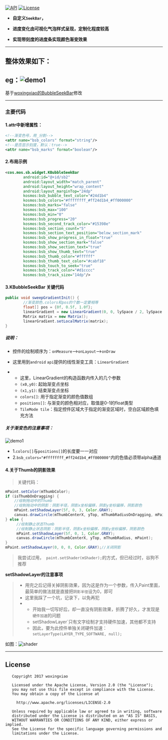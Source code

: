 [![API](https://img.shields.io/badge/API-16%2B-blue.svg?style=flat)](https://android-arsenal.com/api?level=16)
[![License](http://img.shields.io/badge/License-Apache%202.0-brightgreen.svg?style=flat)](https://opensource.org/licenses/Apache-2.0)

 

- **自定义`SeekBar`，**

- **进度变化由可视化气泡样式呈现，定制化程度较高**  
- **实现带刻度的进度条实现颜色渐变效果**

---
## 整体效果如下：

eg：![demo1](https://github.com/KosmoSakura/BubbleSeekBar/blob/master/show/showinit.gif)
---

基于[woxingxiao的BubbleSeekBar](https://github.com/woxingxiao/BubbleSeekBar)修改

---

### 主要代码
#### 1.attr中新增属性：

```xml
<!--渐变色号，用_分割-->
<attr name="bsb_colors" format="string"/>
<!--是否显示刻度，默认：true-->
<attr name="bsb_marks" format="boolean"/>
```

#### 2.布局示例

```xml
<cos.mos.sb.widget.KBubbleSeekBar
        android:id="@+id/sb2"
        android:layout_width="match_parent"
        android:layout_height="wrap_content"
        android:layout_marginTop="24dp"
        kosmos:bsb_bubble_text_color="#24d1b4"
        kosmos:bsb_colors="#ffffffff_#ff24d1b4_#ff000000"
        kosmos:bsb_marks="false"
        kosmos:bsb_max="100"
        kosmos:bsb_min="0"
        kosmos:bsb_progress="20"
        kosmos:bsb_second_track_color="#15398e"
        kosmos:bsb_section_count="5"
        kosmos:bsb_section_text_position="below_section_mark"
        kosmos:bsb_show_progress_in_float="true"
        kosmos:bsb_show_section_mark="false"
        kosmos:bsb_show_section_text="true"
        kosmos:bsb_show_thumb_text="true"
        kosmos:bsb_thumb_color="#ffffff"
        kosmos:bsb_thumb_text_color="#cabf18"
        kosmos:bsb_touch_to_seek="true"
        kosmos:bsb_track_color="#d1cccc"
        kosmos:bsb_track_size="14dp"/>
```

#### 3.KBubbleSeekBar 关键代码

```java
public void sweepGradientInit() {
        //渐变颜色.colors和pos的个数一定要相等
        float[] pos = {0f, 0.5f, 1.0f};
        linearGradient = new LinearGradient(0, 0, lySpace / 2, lySpace / 2, colors, pos, Shader.TileMode.REPEAT);
        Matrix matrix = new Matrix();
        linearGradient.setLocalMatrix(matrix);
}
```

##### 说明：

- 控件的绘制顺序为：`onMeasure`-->`onLayout`-->`onDraw`

- 这里用到`android` `api`提供的线性渐变工具：`LinearGradient`

- - 这里，LinearGradient的构造函数内传入的几个参数
  - `(x0,y0)`: 起始渐变点坐标
  - `(x1,y1)`: 结束渐变点坐标
  - `colors[]`: 用于指定渐变的颜色值数组 
  - `positions[]`: 与渐变的颜色相对应，取值是0-1的float类型
  - `TileMode tile`：指定控件区域大于指定的渐变区域时，空白区域颜色填充方法

##### 关于渐变色的注意事项：

![demo1](https://github.com/KosmoSakura/BubbleSeekBar/blob/master/show/notice.gif)

- 1.`colors[]`与`positions[]`的长度要一一对应
- 2.`bsb_colors="#ffffffff_#ff24d1b4_#ff000000"`内的色值必须带alpha通道

#### 4.关于Thumb的阴影效果

> 关键代码：

```java
mPaint.setColor(mThumbColor);
if (isThumbOnDragging) {
    //绘制拖动中的Thumb
    //绘制拖动中的阴影：阴影半径，阴影x坐标偏移，阴影y坐标偏移，阴影颜色
    mPaint.setShadowLayer(5f, 0, 3, Color.GRAY);
    canvas.drawCircle(mThumbCenterX, yTop, mThumbRadiusOnDragging, mPaint);
} else {
     //绘制静止状态Thumb
     //绘制静止状态阴影：阴影半径，阴影x坐标偏移，阴影y坐标偏移，阴影颜色
     mPaint.setShadowLayer(5f, 0, 1, Color.GRAY);
     canvas.drawCircle(mThumbCenterX, yTop, mThumbRadius, mPaint);
}
mPaint.setShadowLayer(0, 0, 0, Color.GRAY);//关闭阴影
```

> 我尝试过用，` paint.setShader(mShader);`的方式，但已经过时，谷狗不推荐

**setShadowLayer的注意事项**

> - 用完之后记得关掉阴影效果，因为这是作为一个参数，传入Paint里面，最简单的做法就是直接把`阴影半径`设为0，即可
> - 这里我踩了一个坑，记录下，以免再犯
> - - 开始我一切写好后，却一直没有阴影效果，折腾了好久，才发现是`硬件加速`的问题
>   - setShadowLayer`只有文字绘制才支持硬件加速，其他都不支持
>   - 因此，要为此控件单独关闭硬件加速：`setLayerType(LAYER_TYPE_SOFTWARE, null);`

如图：![shader](https://github.com/KosmoSakura/BubbleSeekBar/blob/master/show/shader.png)





---

## License

```
   Copyright 2017 woxingxiao

   Licensed under the Apache License, Version 2.0 (the "License");
   you may not use this file except in compliance with the License.
   You may obtain a copy of the License at

     http://www.apache.org/licenses/LICENSE-2.0

   Unless required by applicable law or agreed to in writing, software
   distributed under the License is distributed on an "AS IS" BASIS,
   WITHOUT WARRANTIES OR CONDITIONS OF ANY KIND, either express or implied.
   See the License for the specific language governing permissions and
   limitations under the License.
```
